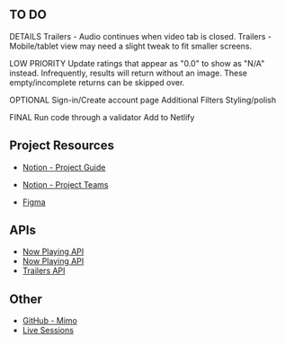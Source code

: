 ## TO DO

DETAILS
Trailers - Audio continues when video tab is closed.
Trailers - Mobile/tablet view may need a slight tweak to fit smaller screens.

LOW PRIORITY
Update ratings that appear as "0.0" to show as "N/A" instead.
Infrequently, results will return without an image. These empty/incomplete returns can be skipped over.

OPTIONAL
Sign-in/Create account page
Additional Filters
Styling/polish

FINAL
Run code through a validator
Add to Netlify



## Project Resources
- [Notion - Project Guide](https://mimodocs.notion.site/Unit-4-Team-Project-Guide-57e4db17c23040dba84fa8204577fb9b)
- [Notion - Project Teams](https://www.notion.so/mimodocs/PROJECT-TEAMS-8f7f767b012a404d83e579992395e5ec)

- [Figma](https://www.figma.com/file/IIjHt4ZqCwkUL1nFGmUr29/Untitled?node-id=11%3A7&t=S1qWAVGzgGZZCK1r-0)

## APIs
- [Now Playing API](https://www.themoviedb.org/movie/now-playing)
- [Now Playing API](https://api.themoviedb.org/3/movie/now_playing?api_key=477f5f5debaf48768ed55d725362b931)
- [Trailers API](https://www.traileraddict.com/trailerapi)

## Other
- [GitHub - Mimo](https://github.com/mimo-bootcamp/cohort_25)
- [Live Sessions](https://mimodocs.notion.site/Live-session-recordings-cohort-25-577607ec69334db495aded0780a7f13c)